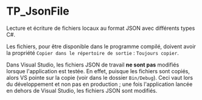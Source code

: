 # TP_JsonFile

Lecture et écriture de fichiers locaux au format JSON avec différents types C#.

Les fichiers, pour être disponible dans le programme compilé, doivent avoir la propriété `Copier dans le répertoire de sortie` : `Toujours copier`.

Dans Visual Studio, les fichiers JSON de travail **ne sont pas** modifiés lorsque l'application est testée. En effet, puisque les fichiers sont copiés, alors VS pointe sur la copie (voir dans le dossier `Bin/Debug`). Ceci vaut lors du développement et non pas en production ; une fois l'application lancée en dehors de Visual Studio, les fichiers JSON sont modifiés.
